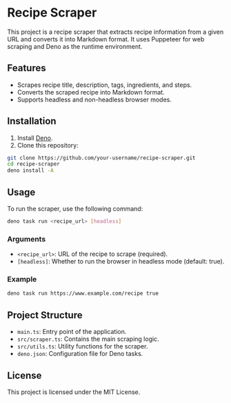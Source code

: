 # Recipe Scraper

This project is a recipe scraper that extracts recipe information from a given
URL and converts it into Markdown format. It uses Puppeteer for web scraping and
Deno as the runtime environment.

## Features

- Scrapes recipe title, description, tags, ingredients, and steps.
- Converts the scraped recipe into Markdown format.
- Supports headless and non-headless browser modes.

## Installation

1. Install [Deno](https://deno.land/#installation).
2. Clone this repository:

```sh
git clone https://github.com/your-username/recipe-scraper.git
cd recipe-scraper
deno install -A
```

## Usage

To run the scraper, use the following command:

```sh
deno task run <recipe_url> [headless]
```

### Arguments

- `<recipe_url>`: URL of the recipe to scrape (required).
- `[headless]`: Whether to run the browser in headless mode (default: true).

### Example

```sh
deno task run https://www.example.com/recipe true
```

## Project Structure

- `main.ts`: Entry point of the application.
- `src/scraper.ts`: Contains the main scraping logic.
- `src/utils.ts`: Utility functions for the scraper.
- `deno.json`: Configuration file for Deno tasks.

## License

This project is licensed under the MIT License.
